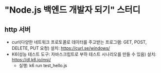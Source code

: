 # "Node.js 백엔드 개발자 되기" 스터디
## http 서버
+ curl(다양한 네트워크 프로토콜로 데이터를 주고받는 프로그램: GET, POST, DELETE, PUT 요청) 설치: https://curl.se/windows/
+ K6(성능 테스트 도구: 자바스크립트로 부하 테스트 시나리오를 만들 수 있음) 설치: https://dl.k6.io/msi/
  + 실행: k6 run test_hello.js
